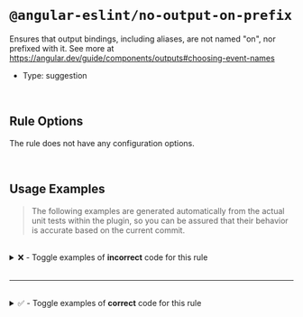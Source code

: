 <!--

  DO NOT EDIT.

  This markdown file was autogenerated using a mixture of the following files as the source of truth for its data:
  - ../../src/rules/no-output-on-prefix.ts
  - ../../tests/rules/no-output-on-prefix/cases.ts

  In order to update this file, it is therefore those files which need to be updated, as well as potentially the generator script:
  - ../../../../tools/scripts/generate-rule-docs.ts

-->

<br>

# `@angular-eslint/no-output-on-prefix`

Ensures that output bindings, including aliases, are not named "on", nor prefixed with it. See more at https://angular.dev/guide/components/outputs#choosing-event-names

- Type: suggestion

<br>

## Rule Options

The rule does not have any configuration options.

<br>

## Usage Examples

> The following examples are generated automatically from the actual unit tests within the plugin, so you can be assured that their behavior is accurate based on the current commit.

<br>

<details>
<summary>❌ - Toggle examples of <strong>incorrect</strong> code for this rule</summary>

<br>

#### Default Config

```json
{
  "rules": {
    "@angular-eslint/no-output-on-prefix": [
      "error"
    ]
  }
}
```

<br>

#### ❌ Invalid Code

```ts
@Component({
  outputs: ['on']
            ~~~~
})
class Test {}
```

<br>

---

<br>

#### Default Config

```json
{
  "rules": {
    "@angular-eslint/no-output-on-prefix": [
      "error"
    ]
  }
}
```

<br>

#### ❌ Invalid Code

```ts
@Directive({
  inputs: [onCredit],
  'outputs': [onLevel, `test: on`, onFunction()],
                       ~~~~~~~~~~
})
class Test {}
```

<br>

---

<br>

#### Default Config

```json
{
  "rules": {
    "@angular-eslint/no-output-on-prefix": [
      "error"
    ]
  }
}
```

<br>

#### ❌ Invalid Code

```ts
@Component({
  ['outputs']: ['onTest: test', ...onArray],
                ~~~~~~~~~~~~~~
})
class Test {}
```

<br>

---

<br>

#### Default Config

```json
{
  "rules": {
    "@angular-eslint/no-output-on-prefix": [
      "error"
    ]
  }
}
```

<br>

#### ❌ Invalid Code

```ts
@Directive({
  [`outputs`]: ['onTest: test', ...onArray],
                ~~~~~~~~~~~~~~
})
class Test {}
```

<br>

---

<br>

#### Default Config

```json
{
  "rules": {
    "@angular-eslint/no-output-on-prefix": [
      "error"
    ]
  }
}
```

<br>

#### ❌ Invalid Code

```ts
@Component()
class Test {
  @Output() on: EventEmitter<any> = new EventEmitter<{}>();
            ~~
}
```

<br>

---

<br>

#### Default Config

```json
{
  "rules": {
    "@angular-eslint/no-output-on-prefix": [
      "error"
    ]
  }
}
```

<br>

#### ❌ Invalid Code

```ts
@Component()
class Test {
  on = output();
  ~~
}
```

<br>

---

<br>

#### Default Config

```json
{
  "rules": {
    "@angular-eslint/no-output-on-prefix": [
      "error"
    ]
  }
}
```

<br>

#### ❌ Invalid Code

```ts
@Directive()
class Test {
  @Output() @Custom('on') 'onPrefix' = new EventEmitter<void>();
                          ~~~~~~~~~~
}
```

<br>

---

<br>

#### Default Config

```json
{
  "rules": {
    "@angular-eslint/no-output-on-prefix": [
      "error"
    ]
  }
}
```

<br>

#### ❌ Invalid Code

```ts
@Directive()
class Test {
  'onPrefix' = output();
  ~~~~~~~~~~
}
```

<br>

---

<br>

#### Default Config

```json
{
  "rules": {
    "@angular-eslint/no-output-on-prefix": [
      "error"
    ]
  }
}
```

<br>

#### ❌ Invalid Code

```ts
@Component()
class Test {
  @Custom() @Output(`on`) _on = getOutput();
                    ~~~~
}
```

<br>

---

<br>

#### Default Config

```json
{
  "rules": {
    "@angular-eslint/no-output-on-prefix": [
      "error"
    ]
  }
}
```

<br>

#### ❌ Invalid Code

```ts
@Component()
class Test {
  _on = output({ alias: `on` });
                        ~~~~
}
```

<br>

---

<br>

#### Default Config

```json
{
  "rules": {
    "@angular-eslint/no-output-on-prefix": [
      "error"
    ]
  }
}
```

<br>

#### ❌ Invalid Code

```ts
@Directive()
class Test {
  @Output('onPrefix') _on = (this.subject$ as Subject<{on: boolean}>).pipe();
          ~~~~~~~~~~
}
```

<br>

---

<br>

#### Default Config

```json
{
  "rules": {
    "@angular-eslint/no-output-on-prefix": [
      "error"
    ]
  }
}
```

<br>

#### ❌ Invalid Code

```ts
@Directive()
class Test {
  _on = output({ alias: 'onPrefix' });
                        ~~~~~~~~~~
}
```

<br>

---

<br>

#### Default Config

```json
{
  "rules": {
    "@angular-eslint/no-output-on-prefix": [
      "error"
    ]
  }
}
```

<br>

#### ❌ Invalid Code

```ts
@Component()
class Test {
  @Output('getter') get 'on-getter'() {}
                        ~~~~~~~~~~~
}
```

<br>

---

<br>

#### Default Config

```json
{
  "rules": {
    "@angular-eslint/no-output-on-prefix": [
      "error"
    ]
  }
}
```

<br>

#### ❌ Invalid Code

```ts
@Directive()
class Test {
  @Output(`onGetter`) get getter() {}
          ~~~~~~~~~~
}
```

<br>

---

<br>

#### Default Config

```json
{
  "rules": {
    "@angular-eslint/no-output-on-prefix": [
      "error"
    ]
  }
}
```

<br>

#### ❌ Invalid Code

```ts
@Injectable()
class Test {
  @Output('on') onPrefix = this.getOutput();
          ~~~~  ~~~~~~~~
}
```

<br>

---

<br>

#### Default Config

```json
{
  "rules": {
    "@angular-eslint/no-output-on-prefix": [
      "error"
    ]
  }
}
```

<br>

#### ❌ Invalid Code

```ts
@Injectable()
class Test {
  onPrefix = output({ alias: 'on' });
  ~~~~~~~~                   ~~~~
}
```

</details>

<br>

---

<br>

<details>
<summary>✅ - Toggle examples of <strong>correct</strong> code for this rule</summary>

<br>

#### Default Config

```json
{
  "rules": {
    "@angular-eslint/no-output-on-prefix": [
      "error"
    ]
  }
}
```

<br>

#### ✅ Valid Code

```ts
class Test {}
```

<br>

---

<br>

#### Default Config

```json
{
  "rules": {
    "@angular-eslint/no-output-on-prefix": [
      "error"
    ]
  }
}
```

<br>

#### ✅ Valid Code

```ts
@Page({
  outputs: ['on', onChange, `onLine`, 'on: on2', 'offline: on', ...onCheck, onOutput()],
})
class Test {}
```

<br>

---

<br>

#### Default Config

```json
{
  "rules": {
    "@angular-eslint/no-output-on-prefix": [
      "error"
    ]
  }
}
```

<br>

#### ✅ Valid Code

```ts
@Component()
class Test {
  on = new EventEmitter();
}
```

<br>

---

<br>

#### Default Config

```json
{
  "rules": {
    "@angular-eslint/no-output-on-prefix": [
      "error"
    ]
  }
}
```

<br>

#### ✅ Valid Code

```ts
@Directive()
class Test {
  @Output() buttonChange = new EventEmitter<'on'>();
}
```

<br>

---

<br>

#### Default Config

```json
{
  "rules": {
    "@angular-eslint/no-output-on-prefix": [
      "error"
    ]
  }
}
```

<br>

#### ✅ Valid Code

```ts
@Directive()
class Test {
  buttonChange = output<'on'>();
}
```

<br>

---

<br>

#### Default Config

```json
{
  "rules": {
    "@angular-eslint/no-output-on-prefix": [
      "error"
    ]
  }
}
```

<br>

#### ✅ Valid Code

```ts
@Component()
class Test {
  @Output() On = new EventEmitter<{ on: onType }>();
}
```

<br>

---

<br>

#### Default Config

```json
{
  "rules": {
    "@angular-eslint/no-output-on-prefix": [
      "error"
    ]
  }
}
```

<br>

#### ✅ Valid Code

```ts
@Component()
class Test {
  On = output<{ on: onType }>();
}
```

<br>

---

<br>

#### Default Config

```json
{
  "rules": {
    "@angular-eslint/no-output-on-prefix": [
      "error"
    ]
  }
}
```

<br>

#### ✅ Valid Code

```ts
@Directive()
class Test {
  @Output(`one`) ontype = new EventEmitter<{ bar: string, on: boolean }>();
}
```

<br>

---

<br>

#### Default Config

```json
{
  "rules": {
    "@angular-eslint/no-output-on-prefix": [
      "error"
    ]
  }
}
```

<br>

#### ✅ Valid Code

```ts
@Directive()
class Test {
  ontype = output<{ bar: string, on: boolean }>({ alias: `one` });
}
```

<br>

---

<br>

#### Default Config

```json
{
  "rules": {
    "@angular-eslint/no-output-on-prefix": [
      "error"
    ]
  }
}
```

<br>

#### ✅ Valid Code

```ts
@Component()
class Test {
  @Output('oneProp') common = new EventEmitter<ComplextOn>();
}
```

<br>

---

<br>

#### Default Config

```json
{
  "rules": {
    "@angular-eslint/no-output-on-prefix": [
      "error"
    ]
  }
}
```

<br>

#### ✅ Valid Code

```ts
@Component()
class Test {
  common = output<ComplextOn>({ alias: 'oneProp' });
}
```

<br>

---

<br>

#### Default Config

```json
{
  "rules": {
    "@angular-eslint/no-output-on-prefix": [
      "error"
    ]
  }
}
```

<br>

#### ✅ Valid Code

```ts
@Directive()
class Test<On> {
  @Output() ON = new EventEmitter<On>();
}
```

<br>

---

<br>

#### Default Config

```json
{
  "rules": {
    "@angular-eslint/no-output-on-prefix": [
      "error"
    ]
  }
}
```

<br>

#### ✅ Valid Code

```ts
@Directive()
class Test<On> {
  ON = output<On>();
}
```

<br>

---

<br>

#### Default Config

```json
{
  "rules": {
    "@angular-eslint/no-output-on-prefix": [
      "error"
    ]
  }
}
```

<br>

#### ✅ Valid Code

```ts
const on = 'on';
@Component()
class Test {
  @Output(on) touchMove: EventEmitter<{ action: 'on' | 'off' }> = new EventEmitter<{ action: 'on' | 'off' }>();
}
```

<br>

---

<br>

#### Default Config

```json
{
  "rules": {
    "@angular-eslint/no-output-on-prefix": [
      "error"
    ]
  }
}
```

<br>

#### ✅ Valid Code

```ts
const on = 'on';
@Component()
class Test {
  touchMove = output<{ action: 'on' | 'off' }>({ alias: on });
}
```

<br>

---

<br>

#### Default Config

```json
{
  "rules": {
    "@angular-eslint/no-output-on-prefix": [
      "error"
    ]
  }
}
```

<br>

#### ✅ Valid Code

```ts
const test = 'on';
const on = 'on';
@Directive()
class Test {
  @Output(test) [on]: EventEmitter<OnTest>;
}
```

<br>

---

<br>

#### Default Config

```json
{
  "rules": {
    "@angular-eslint/no-output-on-prefix": [
      "error"
    ]
  }
}
```

<br>

#### ✅ Valid Code

```ts
const test = 'on';
const on = 'on';
@Directive()
class Test {
  [on] = output<OnTest>({ alias: test });
}
```

<br>

---

<br>

#### Default Config

```json
{
  "rules": {
    "@angular-eslint/no-output-on-prefix": [
      "error"
    ]
  }
}
```

<br>

#### ✅ Valid Code

```ts
@Component({
  selector: 'foo',
  'outputs': [`test: foo`]
})
class Test {}
```

<br>

---

<br>

#### Default Config

```json
{
  "rules": {
    "@angular-eslint/no-output-on-prefix": [
      "error"
    ]
  }
}
```

<br>

#### ✅ Valid Code

```ts
@Directive({
  selector: 'foo',
  ['outputs']: [`test: foo`]
})
class Test {}
```

<br>

---

<br>

#### Default Config

```json
{
  "rules": {
    "@angular-eslint/no-output-on-prefix": [
      "error"
    ]
  }
}
```

<br>

#### ✅ Valid Code

```ts
@Component({
  'selector': 'foo',
  [`outputs`]: [`test: foo`]
})
class Test {}
```

<br>

---

<br>

#### Default Config

```json
{
  "rules": {
    "@angular-eslint/no-output-on-prefix": [
      "error"
    ]
  }
}
```

<br>

#### ✅ Valid Code

```ts
@Directive({
  selector: 'foo',
})
class Test {
  @Output() get 'getter'() {}
}
```

</details>

<br>
